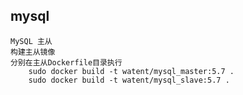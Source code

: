 ## mysql
    MySQL 主从
    构建主从镜像
    分别在主从Dockerfile目录执行
        sudo docker build -t watent/mysql_master:5.7 .
        sudo docker build -t watent/mysql_slave:5.7 .
